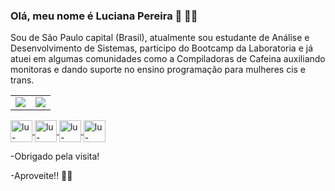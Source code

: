 ### Olá, meu nome é Luciana Pereira 👋 :woman_technologist:	

Sou de São Paulo capital (Brasil), atualmente sou estudante de Análise e Desenvolvimento de Sistemas, participo do Bootcamp da Laboratoria e já atuei em algumas comunidades como a Compiladoras de Cafeina auxiliando monitoras e dando suporte no ensino programação para mulheres cis e trans.

<center>
<table>
  <tr>
      <td><img align="center" padding-right="10px" src=https://github-readme-stats.vercel.app/api?username=Lu-Pereira&show_icons=true&theme=dracula></td>
      <td><img align="center" padding-right="10px" src=https://github-readme-stats.vercel.app/api/top-langs/?username=Lu-Pereira&show_icons=true&theme=dracula&layout=compact></td>
  </tr>  
</table>
</center>


 <a href="https://www.linkedin.com/in/lu-pereira" target="_blank">
    <img align="center" src="https://cdn.jsdelivr.net/npm/simple-icons@3.0.1/icons/linkedin.svg" alt="lu-pereira" height="35" width="35" />
  </a>
 <a href="https://www.facebook.com/luciana.pereira.35762241" target="_blank">
    <img align="center" src="https://cdn.jsdelivr.net/npm/simple-icons@3.0.1/icons/facebook.svg" alt="lu-pereira" height="35" width="35" />
  </a>
   <a href="https://www.instagram.com/dev.lupereira" target="_blank">
    <img align="center" src="https://cdn.jsdelivr.net/npm/simple-icons@3.0.1/icons/instagram.svg" alt="lu-pereira" height="35" width="35" />
  </a>
   <a href="https://twitter.com/LuPereiraDev" target="_blank">
    <img align="center" src="https://cdn.jsdelivr.net/npm/simple-icons@3.0.1/icons/twitter.svg" alt="lu-pereira" height="35" width="35" />
  </a>




-Obrigado pela visita!

-Aproveite!! :raising_hand_woman:	
